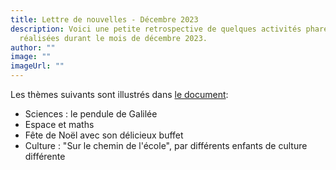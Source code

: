 ```yaml
---
title: Lettre de nouvelles - Décembre 2023
description: Voici une petite retrospective de quelques activités phares
  réalisées durant le mois de décembre 2023.
author: ""
image: ""
imageUrl: ""
---
```

L﻿es thèmes suivants sont  illustrés dans [le document](/media/blog/lettre%20nouvelle%202023%2012.pdf):

* S﻿ciences : le pendule de Galilée
* E﻿space et maths
* Fête de Noël avec son délicieux buffet
* Culture : "Sur le chemin de l'école", par différents enfants de culture différente
